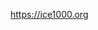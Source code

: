 https://ice1000.org


























































































































